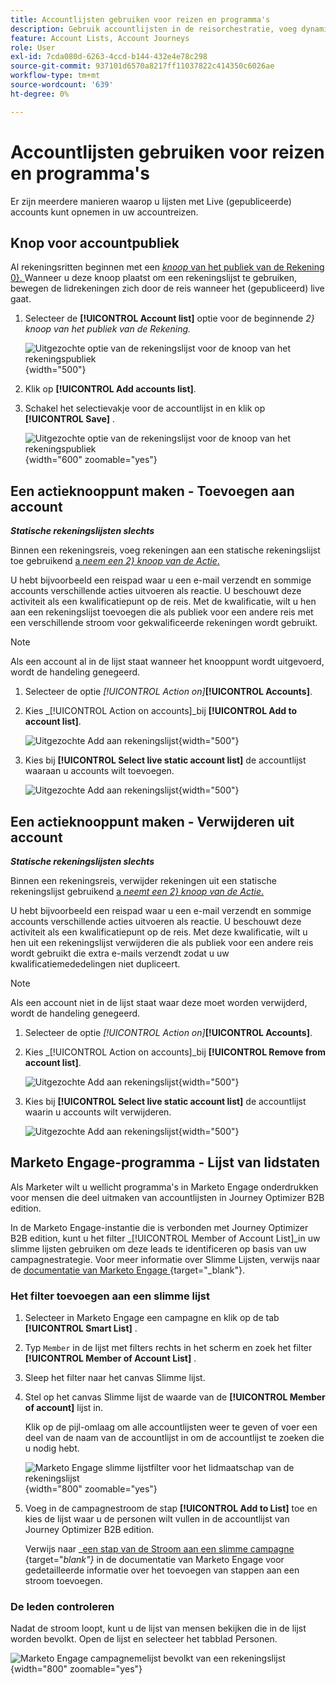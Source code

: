 ```yaml
---
title: Accountlijsten gebruiken voor reizen en programma's
description: Gebruik accountlijsten in de reisorchestratie, voeg dynamisch accounts toe of verwijder deze en filterde Marketo Engage Smart Lists in Journey Optimizer B2B edition.
feature: Account Lists, Account Journeys
role: User
exl-id: 7cda080d-6263-4ccd-b144-432e4e78c298
source-git-commit: 937101d6570a8217ff11037822c414350c6026ae
workflow-type: tm+mt
source-wordcount: '639'
ht-degree: 0%

---
```


# Accountlijsten gebruiken voor reizen en programma&#39;s

Er zijn meerdere manieren waarop u lijsten met Live (gepubliceerde) accounts kunt opnemen in uw accountreizen.

## Knop voor accountpubliek

Al rekeningsritten beginnen met een [_knoop_ van het publiek van de Rekening 0}. ](../journeys/account-audience-nodes.md) Wanneer u deze knoop plaatst om een rekeningslijst te gebruiken, bewegen de lidrekeningen zich door de reis wanneer het (gepubliceerd) live gaat.

1. Selecteer de **[!UICONTROL Account list]** optie voor de beginnende _2} knoop van het publiek van de Rekening._

   ![ Uitgezochte optie van de rekeningslijst voor de knoop van het rekeningspubliek ](../journeys/assets/node-audience-account-list.png){width="500"}

1. Klik op **[!UICONTROL Add accounts list]**.

1. Schakel het selectievakje voor de accountlijst in en klik op **[!UICONTROL Save]** .

   ![ Uitgezochte optie van de rekeningslijst voor de knoop van het rekeningspubliek ](../journeys/assets/node-audience-account-list-select-dialog.png){width="600" zoomable="yes"}

## Een actieknooppunt maken - Toevoegen aan account

**_Statische rekeningslijsten slechts_**

Binnen een rekeningsreis, voeg rekeningen aan een statische rekeningslijst toe gebruikend [ a _neem een 2} knoop van de Actie_.](../journeys/action-nodes.md)

U hebt bijvoorbeeld een reispad waar u een e-mail verzendt en sommige accounts verschillende acties uitvoeren als reactie. U beschouwt deze activiteit als een kwalificatiepunt op de reis. Met de kwalificatie, wilt u hen aan een rekeningslijst toevoegen die als publiek voor een andere reis met een verschillende stroom voor gekwalificeerde rekeningen wordt gebruikt.

>[!NOTE]
>
>Als een account al in de lijst staat wanneer het knooppunt wordt uitgevoerd, wordt de handeling genegeerd.

1. Selecteer de optie _[!UICONTROL Action on]_**[!UICONTROL Accounts]**.

1. Kies _[!UICONTROL Action on accounts]_bij **[!UICONTROL Add to account list]**.

   ![ Uitgezochte Add aan rekeningslijst ](../journeys/assets/node-action-account-add-to-account-list.png){width="500"}

1. Kies bij **[!UICONTROL Select live static account list]** de accountlijst waaraan u accounts wilt toevoegen.

   ![ Uitgezochte Add aan rekeningslijst ](../journeys/assets/node-action-account-add-to-account-list-select.png){width="500"}

## Een actieknooppunt maken - Verwijderen uit account

**_Statische rekeningslijsten slechts_**

Binnen een rekeningsreis, verwijder rekeningen uit een statische rekeningslijst gebruikend [ a _neemt een 2} knoop van de Actie_.](../journeys/action-nodes.md)

U hebt bijvoorbeeld een reispad waar u een e-mail verzendt en sommige accounts verschillende acties uitvoeren als reactie. U beschouwt deze activiteit als een kwalificatiepunt op de reis. Met deze kwalificatie, wilt u hen uit een rekeningslijst verwijderen die als publiek voor een andere reis wordt gebruikt die extra e-mails verzendt zodat u uw kwalificatiemededelingen niet dupliceert.

>[!NOTE]
>
>Als een account niet in de lijst staat waar deze moet worden verwijderd, wordt de handeling genegeerd.

1. Selecteer de optie _[!UICONTROL Action on]_**[!UICONTROL Accounts]**.

1. Kies _[!UICONTROL Action on accounts]_bij **[!UICONTROL Remove from account list]**.

   ![ Uitgezochte Add aan rekeningslijst ](../journeys/assets/node-action-account-remove-from-account-list.png){width="500"}

1. Kies bij **[!UICONTROL Select live static account list]** de accountlijst waarin u accounts wilt verwijderen.

   ![ Uitgezochte Add aan rekeningslijst ](../journeys/assets/node-action-account-remove-from-account-list-select.png){width="500"}

## Marketo Engage-programma - Lijst van lidstaten

Als Marketer wilt u wellicht programma&#39;s in Marketo Engage onderdrukken voor mensen die deel uitmaken van accountlijsten in Journey Optimizer B2B edition.

In de Marketo Engage-instantie die is verbonden met Journey Optimizer B2B edition, kunt u het filter _[!UICONTROL Member of Account List]_in uw slimme lijsten gebruiken om deze leads te identificeren op basis van uw campagnestrategie. Voor meer informatie over Slimme Lijsten, verwijs naar de [ documentatie van Marketo Engage ](https://experienceleague.adobe.com/en/docs/marketo/using/product-docs/core-marketo-concepts/smart-lists-and-static-lists/understanding-smart-lists){target="_blank"}.

### Het filter toevoegen aan een slimme lijst

1. Selecteer in Marketo Engage een campagne en klik op de tab **[!UICONTROL Smart List]** .

1. Typ `Member` in de lijst met filters rechts in het scherm en zoek het filter **[!UICONTROL Member of Account List]** .

1. Sleep het filter naar het canvas Slimme lijst.

1. Stel op het canvas Slimme lijst de waarde van de **[!UICONTROL Member of account]** lijst in.

   Klik op de pijl-omlaag om alle accountlijsten weer te geven of voer een deel van de naam van de accountlijst in om de accountlijst te zoeken die u nodig hebt.

   ![ Marketo Engage slimme lijstfilter voor het lidmaatschap van de rekeningslijst ](./assets/account-lists-marketo-engage-smart-list.png){width="800" zoomable="yes"}

1. Voeg in de campagnestroom de stap **[!UICONTROL Add to List]** toe en kies de lijst waar u de personen wilt vullen in de accountlijst van Journey Optimizer B2B edition.

   Verwijs naar _[een stap van de Stroom aan een slimme campagne ](https://experienceleague.adobe.com/en/docs/marketo/using/product-docs/core-marketo-concepts/smart-campaigns/flow-actions/add-a-flow-step-to-a-smart-campaign){target="_blank"}_ in de documentatie van Marketo Engage voor gedetailleerde informatie over het toevoegen van stappen aan een stroom toevoegen.

### De leden controleren

Nadat de stroom loopt, kunt u de lijst van mensen bekijken die in de lijst worden bevolkt. Open de lijst en selecteer het tabblad Personen.

![ Marketo Engage campagnemelijst bevolkt van een rekeningslijst ](./assets/account-lists-marketo-engage-smart-list-people.png){width="800" zoomable="yes"}

